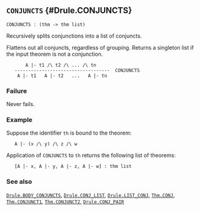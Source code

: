 ## `CONJUNCTS` {#Drule.CONJUNCTS}


```
CONJUNCTS : (thm -> thm list)
```



Recursively splits conjunctions into a list of conjuncts.


Flattens out all conjuncts, regardless of grouping. Returns a singleton list
if the input theorem is not a conjunction.
    
           A |- t1 /\ t2 /\ ... /\ tn
       -----------------------------------  CONJUNCTS
        A |- t1   A |- t2   ...   A |- tn
    



### Failure

Never fails.

### Example

Suppose the identifier `th` is bound to the theorem:
    
       A |- (x /\ y) /\ z /\ w
    
Application of `CONJUNCTS` to `th` returns the following list of
theorems:
    
       [A |- x, A |- y, A |- z, A |- w] : thm list
    



### See also

[`Drule.BODY_CONJUNCTS`](#Drule.BODY_CONJUNCTS), [`Drule.CONJ_LIST`](#Drule.CONJ_LIST), [`Drule.LIST_CONJ`](#Drule.LIST_CONJ), [`Thm.CONJ`](#Thm.CONJ), [`Thm.CONJUNCT1`](#Thm.CONJUNCT1), [`Thm.CONJUNCT2`](#Thm.CONJUNCT2), [`Drule.CONJ_PAIR`](#Drule.CONJ_PAIR)

